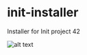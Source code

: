 # init-installer
Installer for Init project 42

![alt text](https://i.ibb.co/kDZYBLT/Screen-Shot-2019-06-14-at-2-25-07-PM.png)
